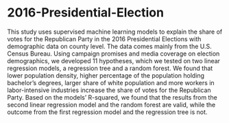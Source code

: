 # 2016-Presidential-Election
This study uses supervised machine learning models to explain the share of votes for the Republican Party 
in the 2016 Presidential Elections with demographic data on county level. The data comes mainly from the U.S. Census Bureau. 
Using campaign promises and media coverage on election demographics, we developed 11 hypotheses, which we tested on two linear 
regression models, a regression tree and a random forest. We found that lower population density, higher percentage of the
population holding bachelor’s degrees, larger share of white population and more workers in labor-intensive industries increase 
the share of votes for the Republican Party. Based on the models’ R-squared, we found that the results from the second linear 
regression model and the random forest are valid, while the outcome from the first regression model and the regression tree is not.
